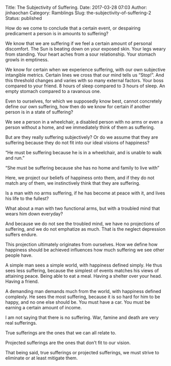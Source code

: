 Title: The Subjectivity of Suffering.
Date: 2017-03-28 07:03
Author: jinhaochan
Category: Ramblings
Slug: the-subjectivity-of-suffering-2
Status: published

How do we come to conclude that a certain event, or despairing predicament a person is in amounts to suffering?

We know that we are suffering if we feel a certain amount of personal discomfort. The Sun is beating down on your exposed skin. Your legs weary from standing. Your heart aches from a sour relationship. Your stomach growls in emptiness.

We know for certain when we experience suffering, with our own subjective intangible metrics. Certain lines we cross that our mind tells us “Stop!”. And this threshold changes and varies with so many external factors. Your boss compared to your friend. 8 hours of sleep compared to 3 hours of sleep. An empty stomach compared to a ravanous one.

Even to ourselves, for which we supposedly know best, cannot concretely define our own suffering, how then do we know for certain if another person is in a state of suffering?

We see a person in a wheelchair, a disabled person with no arms or even a person without a home, and we immediately think of them as suffering.

But are they really suffering subjectively? Or do we assume that they are suffering because they do not fit into our ideal visions of happiness?

“He must be suffering because he is in a wheelchair, and is unable to walk and run.”

“She must be suffering because she has no home and family to live with”

Here, we project our beliefs of happiness onto them, and if they do not match any of them, we instinctively think that they are suffering.

Is a man with no arms suffering, if he has become at peace with it, and lives his life to the fullest?

What about a man with two functional arms, but with a troubled mind that wears him down everyday?

And because we do not see the troubled mind, we have no projections of suffering, and we do not emphatize as much. That is the neglect depression suffers endure.

This projection ultimately originates from ourselves. How we define how happiness should be achieved influences how much suffering we see other people have.

A simple man sees a simple world, with happiness defined simply. He thus sees less suffering, because the simplest of events matches his views of attaining peace. Being able to eat a meal. Having a shelter over your head. Having a friend.

A demanding man demands much from the world, with happiness defined complexly. He sees the most suffering, because it is so hard for him to be happy, and no one else should be. You must have a car. You must be earning a certain amount of income.

I am not saying that there is no suffering. War, famine and death are very real sufferings.

True sufferings are the ones that we can all relate to.

Projected sufferings are the ones that don’t fit to our vision.

That being said, true sufferings or projected sufferings, we must strive to eliminate or at least mitigate them.
